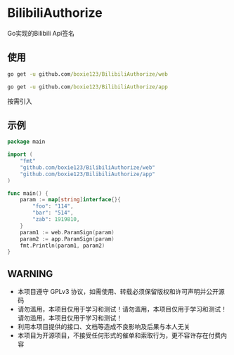 # BilibiliAuthorize
 Go实现的Bilibili Api签名

## 使用
```cmd
go get -u github.com/boxie123/BilibiliAuthorize/web
```

```cmd
go get -u github.com/boxie123/BilibiliAuthorize/app
```
按需引入

## 示例
```go
package main

import (
	"fmt"
	"github.com/boxie123/BilibiliAuthorize/web"
	"github.com/boxie123/BilibiliAuthorize/app"
)

func main() {
	param := map[string]interface{}{
		"foo": "114",
		"bar": "514",
		"zab": 1919810,
	}
	param1 := web.ParamSign(param)
	param2 := app.ParamSign(param)
	fmt.Println(param1, param2)
}
```

## WARNING

- 本项目遵守 GPLv3 协议，如需使用、转载必须保留版权和许可声明并公开源码
- 请勿滥用，本项目仅用于学习和测试！请勿滥用，本项目仅用于学习和测试！请勿滥用，本项目仅用于学习和测试！
- 利用本项目提供的接口、文档等造成不良影响及后果与本人无关
- 本项目为开源项目，不接受任何形式的催单和索取行为，更不容许存在付费内容
